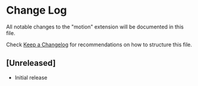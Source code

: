 # Change Log

All notable changes to the "motion" extension will be documented in this file.

Check [Keep a Changelog](http://keepachangelog.com/) for recommendations on how to structure this file.

## [Unreleased]

- Initial release